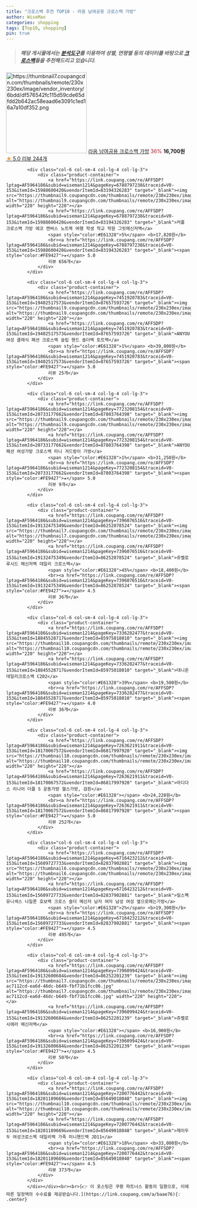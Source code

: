 ```yaml
---
title: "크로스백 추천 TOP10 - 라옴 남여공용 크로스백 가방"
author: WiseMan
categories: shopping
tags: [Top10, shopping]
pin: true
---
```


> ##### 해당 게시물에서는 [**분석도구**](https://itemscout.io/)를 이용하여 **성별**, **연령별** 등의 데이터를 바탕으로 [**크로스백**](https://link.coupang.com/a/baae76)들을 추천해드리고 있습니다.
<div class="container"><div class="row">
            <div class="col-6 col-sm-4 col-lg-4 col-lg-3">
                <div class="product-container">
                    <a href="https://link.coupang.com/re/AFFSDP?lptag=AF5964186&subid=wiseman1214&pageKey=7553268193&traceid=V0-153&itemId=19883116337&vendorItemId=86889618504" target="_blank"><img src="https://thumbnail7.coupangcdn.com/thumbnails/remote/230x230ex/image/vendor_inventory/6bdd/df576542fc115d59cde65dfdd2b642ac58eaad6e3091c1ed16a7a10df352.png" alt="https://thumbnail7.coupangcdn.com/thumbnails/remote/230x230ex/image/vendor_inventory/6bdd/df576542fc115d59cde65dfdd2b642ac58eaad6e3091c1ed16a7a10df352.png" width="220" height="220"></a>
                    <a href="https://link.coupang.com/re/AFFSDP?lptag=AF5964186&subid=wiseman1214&pageKey=7553268193&traceid=V0-153&itemId=19883116337&vendorItemId=86889618504" target="_blank">라옴 남여공용 크로스백 가방</a>
                    <span style="color:#E61328">36%</span> <b>16,700원</b>
                    <br><a href="https://link.coupang.com/re/AFFSDP?lptag=AF5964186&subid=wiseman1214&pageKey=7553268193&traceid=V0-153&itemId=19883116337&vendorItemId=86889618504" target="_blank"><span style="color:#FE9427">★</span> 5.0
                    리뷰 244개</a>
                </div>
            </div>
            
            <div class="col-6 col-sm-4 col-lg-4 col-lg-3">
                <div class="product-container">
                    <a href="https://link.coupang.com/re/AFFSDP?lptag=AF5964186&subid=wiseman1214&pageKey=6788797238&traceid=V0-153&itemId=15988600420&vendorItemId=83194326283" target="_blank"><img src="https://thumbnail9.coupangcdn.com/thumbnails/remote/230x230ex/image/vendor_inventory/cf7b/48c96d2fde50098e18151ef2a7bc2198141c473aa04ba604aab91bd14b05.jpg" alt="https://thumbnail9.coupangcdn.com/thumbnails/remote/230x230ex/image/vendor_inventory/cf7b/48c96d2fde50098e18151ef2a7bc2198141c473aa04ba604aab91bd14b05.jpg" width="220" height="220"></a>
                    <a href="https://link.coupang.com/re/AFFSDP?lptag=AF5964186&subid=wiseman1214&pageKey=6788797238&traceid=V0-153&itemId=15988600420&vendorItemId=83194326283" target="_blank">커플 크로스백 가방 에코 캔버스 노트북 여행 학생 학교 학원 그릿메신저백</a>
                    <span style="color:#E61328">5%</span> <b>17,820원</b>
                    <br><a href="https://link.coupang.com/re/AFFSDP?lptag=AF5964186&subid=wiseman1214&pageKey=6788797238&traceid=V0-153&itemId=15988600420&vendorItemId=83194326283" target="_blank"><span style="color:#FE9427">★</span> 5.0
                    리뷰 656개</a>
                </div>
            </div>
            
            <div class="col-6 col-sm-4 col-lg-4 col-lg-3">
                <div class="product-container">
                    <a href="https://link.coupang.com/re/AFFSDP?lptag=AF5964186&subid=wiseman1214&pageKey=7451920783&traceid=V0-153&itemId=19402517573&vendorItemId=87657593726" target="_blank"><img src="https://thumbnail9.coupangcdn.com/thumbnails/remote/230x230ex/image/vendor_inventory/4ab7/20364d3d3be9165639fcb60240cc956f47640c52dbe821afcd5f7f1e5fec.jpg" alt="https://thumbnail9.coupangcdn.com/thumbnails/remote/230x230ex/image/vendor_inventory/4ab7/20364d3d3be9165639fcb60240cc956f47640c52dbe821afcd5f7f1e5fec.jpg" width="220" height="220"></a>
                    <a href="https://link.coupang.com/re/AFFSDP?lptag=AF5964186&subid=wiseman1214&pageKey=7451920783&traceid=V0-153&itemId=19402517573&vendorItemId=87657593726" target="_blank">ANYOU 여성 클래식 패션 크로스백 슬립 핸드 숄더백 토트백</a>
                    <span style="color:#E61328">1%</span> <b>39,800원</b>
                    <br><a href="https://link.coupang.com/re/AFFSDP?lptag=AF5964186&subid=wiseman1214&pageKey=7451920783&traceid=V0-153&itemId=19402517573&vendorItemId=87657593726" target="_blank"><span style="color:#FE9427">★</span> 5.0
                    리뷰 25개</a>
                </div>
            </div>
            
            <div class="col-6 col-sm-4 col-lg-4 col-lg-3">
                <div class="product-container">
                    <a href="https://link.coupang.com/re/AFFSDP?lptag=AF5964186&subid=wiseman1214&pageKey=7723208154&traceid=V0-153&itemId=20733177662&vendorItemId=87803764398" target="_blank"><img src="https://thumbnail9.coupangcdn.com/thumbnails/remote/230x230ex/image/vendor_inventory/2561/6d2702e3903e48701ca7ab18a8952fa877b19df2a82bf4b12f8bc8966951.jpg" alt="https://thumbnail9.coupangcdn.com/thumbnails/remote/230x230ex/image/vendor_inventory/2561/6d2702e3903e48701ca7ab18a8952fa877b19df2a82bf4b12f8bc8966951.jpg" width="220" height="220"></a>
                    <a href="https://link.coupang.com/re/AFFSDP?lptag=AF5964186&subid=wiseman1214&pageKey=7723208154&traceid=V0-153&itemId=20733177662&vendorItemId=87803764398" target="_blank">ANYOU 패션 여성가방 크로스백 미니 겨드랑이 가방</a>
                    <span style="color:#E61328">1%</span> <b>31,250원</b>
                    <br><a href="https://link.coupang.com/re/AFFSDP?lptag=AF5964186&subid=wiseman1214&pageKey=7723208154&traceid=V0-153&itemId=20733177662&vendorItemId=87803764398" target="_blank"><span style="color:#FE9427">★</span> 5.0
                    리뷰 9개</a>
                </div>
            </div>
            
            <div class="col-6 col-sm-4 col-lg-4 col-lg-3">
                <div class="product-container">
                    <a href="https://link.coupang.com/re/AFFSDP?lptag=AF5964186&subid=wiseman1214&pageKey=7396076516&traceid=V0-153&itemId=19132475349&vendorItemId=86252078524" target="_blank"><img src="https://thumbnail7.coupangcdn.com/thumbnails/remote/230x230ex/image/rs_quotation_api/vr0vml1v/dcb66f5342d14f1fa716ece2e2efab3a.jpg" alt="https://thumbnail7.coupangcdn.com/thumbnails/remote/230x230ex/image/rs_quotation_api/vr0vml1v/dcb66f5342d14f1fa716ece2e2efab3a.jpg" width="220" height="220"></a>
                    <a href="https://link.coupang.com/re/AFFSDP?lptag=AF5964186&subid=wiseman1214&pageKey=7396076516&traceid=V0-153&itemId=19132475349&vendorItemId=86252078524" target="_blank">쥬벨로 루시드 메신저백 데일리 크로스백</a>
                    <span style="color:#E61328">45%</span> <b>18,400원</b>
                    <br><a href="https://link.coupang.com/re/AFFSDP?lptag=AF5964186&subid=wiseman1214&pageKey=7396076516&traceid=V0-153&itemId=19132475349&vendorItemId=86252078524" target="_blank"><span style="color:#FE9427">★</span> 4.5
                    리뷰 36개</a>
                </div>
            </div>
            
            <div class="col-6 col-sm-4 col-lg-4 col-lg-3">
                <div class="product-container">
                    <a href="https://link.coupang.com/re/AFFSDP?lptag=AF5964186&subid=wiseman1214&pageKey=7336282477&traceid=V0-153&itemId=18845528717&vendorItemId=85975018010" target="_blank"><img src="https://thumbnail10.coupangcdn.com/thumbnails/remote/230x230ex/image/vendor_inventory/4ad2/908855317f43a69c100a5b983c3e7da4d7edf934b49bea7e3f12c2087adc.jpg" alt="https://thumbnail10.coupangcdn.com/thumbnails/remote/230x230ex/image/vendor_inventory/4ad2/908855317f43a69c100a5b983c3e7da4d7edf934b49bea7e3f12c2087adc.jpg" width="220" height="220"></a>
                    <a href="https://link.coupang.com/re/AFFSDP?lptag=AF5964186&subid=wiseman1214&pageKey=7336282477&traceid=V0-153&itemId=18845528717&vendorItemId=85975018010" target="_blank">대니온 데일리크로스백 C202</a>
                    <span style="color:#E61328">39%</span> <b>19,500원</b>
                    <br><a href="https://link.coupang.com/re/AFFSDP?lptag=AF5964186&subid=wiseman1214&pageKey=7336282477&traceid=V0-153&itemId=18845528717&vendorItemId=85975018010" target="_blank"><span style="color:#FE9427">★</span> 4.0
                    리뷰 36개</a>
                </div>
            </div>
            
            <div class="col-6 col-sm-4 col-lg-4 col-lg-3">
                <div class="product-container">
                    <a href="https://link.coupang.com/re/AFFSDP?lptag=AF5964186&subid=wiseman1214&pageKey=7263621911&traceid=V0-153&itemId=18170067572&vendorItemId=86817997920" target="_blank"><img src="https://thumbnail10.coupangcdn.com/thumbnails/remote/230x230ex/image/vendor_inventory/4372/605329284c3c8d34b88222665f30f27693517b46a52775317ce183a60610.jpg" alt="https://thumbnail10.coupangcdn.com/thumbnails/remote/230x230ex/image/vendor_inventory/4372/605329284c3c8d34b88222665f30f27693517b46a52775317ce183a60610.jpg" width="220" height="220"></a>
                    <a href="https://link.coupang.com/re/AFFSDP?lptag=AF5964186&subid=wiseman1214&pageKey=7263621911&traceid=V0-153&itemId=18170067572&vendorItemId=86817997920" target="_blank">아디다스 리니어 더플 S 운동가방 헬스가방, 검흰</a>
                    <span style="color:#E61328"></span> <b>24,220원</b>
                    <br><a href="https://link.coupang.com/re/AFFSDP?lptag=AF5964186&subid=wiseman1214&pageKey=7263621911&traceid=V0-153&itemId=18170067572&vendorItemId=86817997920" target="_blank"><span style="color:#FE9427">★</span> 5.0
                    리뷰 252개</a>
                </div>
            </div>
            
            <div class="col-6 col-sm-4 col-lg-4 col-lg-3">
                <div class="product-container">
                    <a href="https://link.coupang.com/re/AFFSDP?lptag=AF5964186&subid=wiseman1214&pageKey=6716423212&traceid=V0-153&itemId=15609727733&vendorItemId=82837902881" target="_blank"><img src="https://thumbnail6.coupangcdn.com/thumbnails/remote/230x230ex/image/vendor_inventory/a955/ea92a94b9702232b02d47a04dd47186ebd4cdd3a3b9efeb448a488a22443.jpg" alt="https://thumbnail6.coupangcdn.com/thumbnails/remote/230x230ex/image/vendor_inventory/a955/ea92a94b9702232b02d47a04dd47186ebd4cdd3a3b9efeb448a488a22443.jpg" width="220" height="220"></a>
                    <a href="https://link.coupang.com/re/AFFSDP?lptag=AF5964186&subid=wiseman1214&pageKey=6716423212&traceid=V0-153&itemId=15609727733&vendorItemId=82837902881" target="_blank">밀스펙 유니섹스 나일론 호보백 크로스 숄더 메신저 남자 여자 남성 여성 옆으로매는가방</a>
                    <span style="color:#E61328">2%</span> <b>19,300원</b>
                    <br><a href="https://link.coupang.com/re/AFFSDP?lptag=AF5964186&subid=wiseman1214&pageKey=6716423212&traceid=V0-153&itemId=15609727733&vendorItemId=82837902881" target="_blank"><span style="color:#FE9427">★</span> 4.5
                    리뷰 495개</a>
                </div>
            </div>
            
            <div class="col-6 col-sm-4 col-lg-4 col-lg-3">
                <div class="product-container">
                    <a href="https://link.coupang.com/re/AFFSDP?lptag=AF5964186&subid=wiseman1214&pageKey=7396099424&traceid=V0-153&itemId=19132600684&vendorItemId=86252201239" target="_blank"><img src="https://thumbnail7.coupangcdn.com/thumbnails/remote/230x230ex/image/retail/images/2405192635567630-ac7112cd-ea6d-46dc-b649-fbf71b1fcc06.jpg" alt="https://thumbnail7.coupangcdn.com/thumbnails/remote/230x230ex/image/retail/images/2405192635567630-ac7112cd-ea6d-46dc-b649-fbf71b1fcc06.jpg" width="220" height="220"></a>
                    <a href="https://link.coupang.com/re/AFFSDP?lptag=AF5964186&subid=wiseman1214&pageKey=7396099424&traceid=V0-153&itemId=19132600684&vendorItemId=86252201239" target="_blank">쥬벨로 시에라 메신저백</a>
                    <span style="color:#E61328"></span> <b>16,900원</b>
                    <br><a href="https://link.coupang.com/re/AFFSDP?lptag=AF5964186&subid=wiseman1214&pageKey=7396099424&traceid=V0-153&itemId=19132600684&vendorItemId=86252201239" target="_blank"><span style="color:#FE9427">★</span> 4.5
                    리뷰 50개</a>
                </div>
            </div>
            
            <div class="col-6 col-sm-4 col-lg-4 col-lg-3">
                <div class="product-container">
                    <a href="https://link.coupang.com/re/AFFSDP?lptag=AF5964186&subid=wiseman1214&pageKey=7200776442&traceid=V0-153&itemId=18201189669&vendorItemId=85649018048" target="_blank"><img src="https://thumbnail10.coupangcdn.com/thumbnails/remote/230x230ex/image/vendor_inventory/3d20/69439af353ca977a006c33c4e6b01b8c975f23a4c515dbed13920ba708c8.jpg" alt="https://thumbnail10.coupangcdn.com/thumbnails/remote/230x230ex/image/vendor_inventory/3d20/69439af353ca977a006c33c4e6b01b8c975f23a4c515dbed13920ba708c8.jpg" width="220" height="220"></a>
                    <a href="https://link.coupang.com/re/AFFSDP?lptag=AF5964186&subid=wiseman1214&pageKey=7200776442&traceid=V0-153&itemId=18201189669&vendorItemId=85649018048" target="_blank">제이두두 여성크로스백 데일리백 가죽 미니핸드백 JD11</a>
                    <span style="color:#E61328">18%</span> <b>33,000원</b>
                    <br><a href="https://link.coupang.com/re/AFFSDP?lptag=AF5964186&subid=wiseman1214&pageKey=7200776442&traceid=V0-153&itemId=18201189669&vendorItemId=85649018048" target="_blank"><span style="color:#FE9427">★</span> 4.5
                    리뷰 373개</a>
                </div>
            </div>
            </div></div><br><br>[👉 이 포스팅은 쿠팡 파트너스 활동의 일환으로, 이에 따른 일정액의 수수료를 제공받습니다.](https://link.coupang.com/a/baae76){: .center}